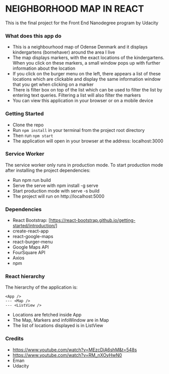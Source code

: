 # NEIGHBORHOOD MAP IN REACT

This is the final project for the Front End Nanodegree program by Udacity

### What does this app do

- This is a neighbourhood map of Odense Denmark and it displays kindergartens (bornehaver) around the area I live
- The map displays markers, with the exact locations of the kindergartens. When you click on these markers, a small window pops up with further information about the location
- If you click on the burger menu on the left, there appears a list of these locations which are clickable and display the same information window that you get when clicking on a marker
- There is filter box on top of the list which can be used to filter the list by entering text queries. Filtering a list will also filter the markers
- You can view this application in your browser or on a mobile device

### Getting Started

- Clone the repo
- Run `npm install` in your terminal from the project root directory
- Then run `npm start`
- The application will open in your browser at the address: localhost:3000

### Service Worker
The service worker only runs in production mode. To start production mode after installing the project dependencies:

- Run npm run build
- Serve the serve with npm install -g serve
- Start production mode with serve -s build
- The project will run on http://localhost:5000

### Dependencies

- React Bootstrap: [https://react-bootstrap.github.io/getting-started/introduction/]
- create-react-app
- react-google-maps
- react-burger-menu
- Google Maps API
- FourSquare API
- Axios
- npm

### React hierarchy

The hierarchy of the application is: 

```
<App />
--- <Map />
--- <ListView />
```

- Locations are fetched inside App
- The Map, Markers and infoWindow are in Map
- The list of locations displayed is in ListView

### Credits

- https://www.youtube.com/watch?v=MEzcDiA6shM&t=548s
- https://www.youtube.com/watch?v=RM_nXOyHwN0
- Eman
- Udacity
